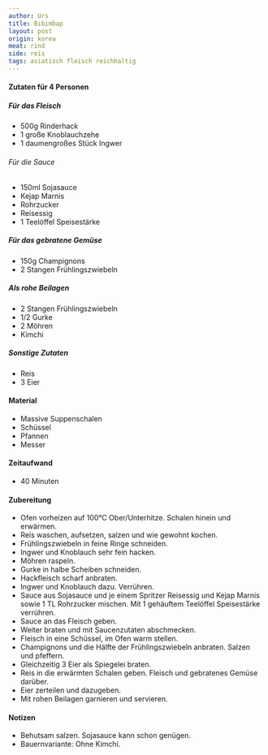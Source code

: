 ```yaml
---
author: Urs
title: Bibimbap
layout: post
origin: korea
meat: rind
side: reis
tags: asiatisch fleisch reichhaltig
---
```

#### Zutaten für 4 Personen

##### Für das Fleisch
 * 500g Rinderhack
 * 1 große Knoblauchzehe
 * 1 daumengroßes Stück Ingwer

###### Für die Sauce
  * 150ml Sojasauce
  * Kejap Marnis
  * Rohrzucker
  * Reisessig
  * 1 Teelöffel Speisestärke

##### Für das gebratene Gemüse
 * 150g Champignons
 * 2 Stangen Frühlingszwiebeln

##### Als rohe Beilagen
 * 2 Stangen Frühlingszwiebeln
 * 1/2 Gurke
 * 2 Möhren
 * Kimchi

##### Sonstige Zutaten
 * Reis
 * 3 Eier

#### Material
 * Massive Suppenschalen
 * Schüssel
 * Pfannen
 * Messer

#### Zeitaufwand
 * 40 Minuten

#### Zubereitung
 * Ofen vorheizen auf 100°C Ober/Unterhitze. Schalen hinein und erwärmen.
 * Reis waschen, aufsetzen, salzen und wie gewohnt kochen.
 * Frühlingszwiebeln in feine Ringe schneiden.
 * Ingwer und Knoblauch sehr fein hacken.
 * Möhren raspeln.
 * Gurke in halbe Scheiben schneiden.
 * Hackfleisch scharf anbraten.
 * Ingwer und Knoblauch dazu. Verrühren.
 * Sauce aus Sojasauce und je einem Spritzer Reisessig und Kejap Marnis sowie 1 TL Rohrzucker mischen. Mit 1 gehäuftem Teelöffel Speisestärke verrühren.
 * Sauce an das Fleisch geben.
 * Weiter braten und mit Saucenzutaten abschmecken.
 * Fleisch in eine Schüssel, im Ofen warm stellen.
 * Champignons und die Hälfte der Frühlingszwiebeln anbraten. Salzen und pfeffern.
 * Gleichzeitig 3 Eier als Spiegelei braten.
 * Reis in die erwärmten Schalen geben. Fleisch und gebratenes Gemüse darüber.
 * Eier zerteilen und dazugeben.
 * Mit rohen Beilagen garnieren und servieren.

#### Notizen
 * Behutsam salzen. Sojasauce kann schon genügen.
 * Bauernvariante: Ohne Kimchi.
